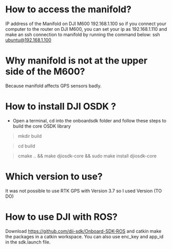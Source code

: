# How to access the manifold?
IP address of the Manifold on DJI M600 192.168.1.100 so if you connect your computer to the router on DJI M600, you can set your ip as 192.168.1.110 and make an ssh connection to manifold by running the command below:
ssh ubuntu@192.168.1.100

# Why manifold is not at the upper side of the M600?
Because manifold affects GPS sensors badly.

# How to install DJI OSDK ?
- Open a terminal, cd into the onboardsdk folder and follow these steps to build the core OSDK library
> mkdir build

> cd build 

> cmake .. && make djiosdk-core && sudo make install djiosdk-core

# Which version to use?
It was not possible to use RTK GPS with Version 3.7 so I used Version (TO DO)


# How to use DJI with ROS?
Download https://github.com/dji-sdk/Onboard-SDK-ROS and catkin make the packages in a catkin workspace. You can also use enc_key and app_id in the sdk.launch file. 
